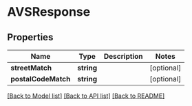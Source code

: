 # AVSResponse

## Properties
Name | Type | Description | Notes
------------ | ------------- | ------------- | -------------
**streetMatch** | **string** |  | [optional] 
**postalCodeMatch** | **string** |  | [optional] 

[[Back to Model list]](../README.md#documentation-for-models) [[Back to API list]](../README.md#documentation-for-api-endpoints) [[Back to README]](../README.md)



